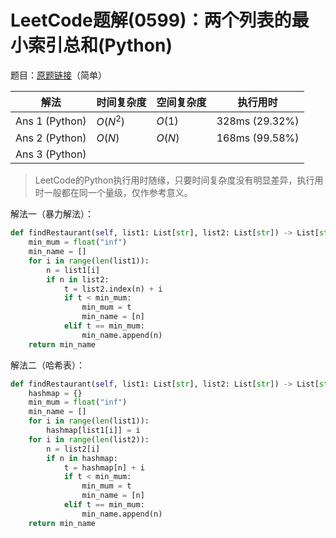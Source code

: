 # LeetCode题解(0599)：两个列表的最小索引总和(Python)

题目：[原题链接](https://leetcode-cn.com/problems/minimum-index-sum-of-two-lists/)（简单）

| 解法           | 时间复杂度 | 空间复杂度 | 执行用时       |
| -------------- | ---------- | ---------- | -------------- |
| Ans 1 (Python) | $O(N^2)$   | $O(1)$     | 328ms (29.32%) |
| Ans 2 (Python) | $O(N)$     | $O(N)$     | 168ms (99.58%) |
| Ans 3 (Python) |            |            |                |

>  LeetCode的Python执行用时随缘，只要时间复杂度没有明显差异，执行用时一般都在同一个量级，仅作参考意义。

解法一（暴力解法）：

```python
def findRestaurant(self, list1: List[str], list2: List[str]) -> List[str]:
    min_mum = float("inf")
    min_name = []
    for i in range(len(list1)):
        n = list1[i]
        if n in list2:
            t = list2.index(n) + i
            if t < min_mum:
                min_mum = t
                min_name = [n]
            elif t == min_mum:
                min_name.append(n)
    return min_name
```

解法二（哈希表）：

```python
def findRestaurant(self, list1: List[str], list2: List[str]) -> List[str]:
    hashmap = {}
    min_mum = float("inf")
    min_name = []
    for i in range(len(list1)):
        hashmap[list1[i]] = i
    for i in range(len(list2)):
        n = list2[i]
        if n in hashmap:
            t = hashmap[n] + i
            if t < min_mum:
                min_mum = t
                min_name = [n]
            elif t == min_mum:
                min_name.append(n)
    return min_name
```